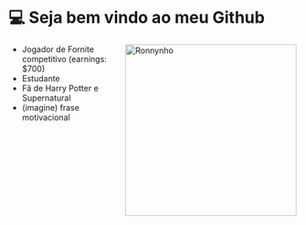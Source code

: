 # 💻 Seja bem vindo ao meu Github 

<img align="right" alt="Ronnynho" src="https://github.com/Persa89/c6f13b01a53d7152d7f235838efe5a09.gif?raw=true"  width="300px"/>

- Jogador de Fornite competitivo (earnings: $700)
- Estudante
- Fã de Harry Potter e Supernatural
- (imagine) frase motivacional
